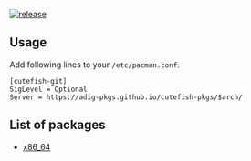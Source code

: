 [![release](https://github.com/adig-pkgs/cutefish-pkgs/actions/workflows/build.yml/badge.svg)](https://github.com/adig-pkgs/cutefish-pkgs/actions/workflows/build.yml)

## Usage

Add following lines to your `/etc/pacman.conf`.

```
[cutefish-git]
SigLevel = Optional
Server = https://adig-pkgs.github.io/cutefish-pkgs/$arch/
```

## List of packages

- [x86_64](https://github.com/adig-pkgs/cutefish-pkgs/tree/gh-pages/x86_64)
